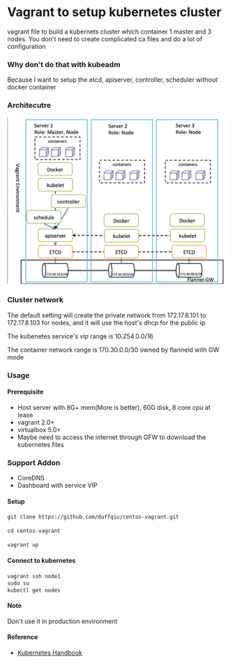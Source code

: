 # Vagrant to setup kubernetes cluster
vagrant file to build a kubernets cluster which container 1 master and 3 nodes. You don't need to create complicated ca files and do a lot of configuration

### Why don't do that with kubeadm

Because I want to setup the etcd, apiserver, controller, scheduler without docker container

### Architecutre

![archi](pic/arch.png)


### Cluster network
The default setting will create the private network from 172.17.8.101 to 172.17.8.103 for nodes, and it will use the host's dhcp for the public ip

The kubenetes service's vip range is 10.254.0.0/16

The container network range is 170.30.0.0/30 owned by flanneld with GW mode

### Usage

#### Prerequisite
* Host server with 8G+ mem(More is better), 60G disk, 8 core cpu at lease
* vagrant 2.0+
* virtualbox 5.0+
* Maybe need to access the internet through GFW to download the kubernetes files

### Support Addon

- CoreDNS
- Dashboard with service VIP

#### Setup
```
git clone https://github.com/duffqiu/centos-vagrant.git

cd centos-vagrant

vagrant up
```

#### Connect to kubernetes

```
vagrant ssh node1
sudo su
kubectl get nodes
```

#### Note

Don't use it in production environment

#### Reference

* [Kubernetes Handbook](https://jimmysong.io/kubernetes-handbook/)

